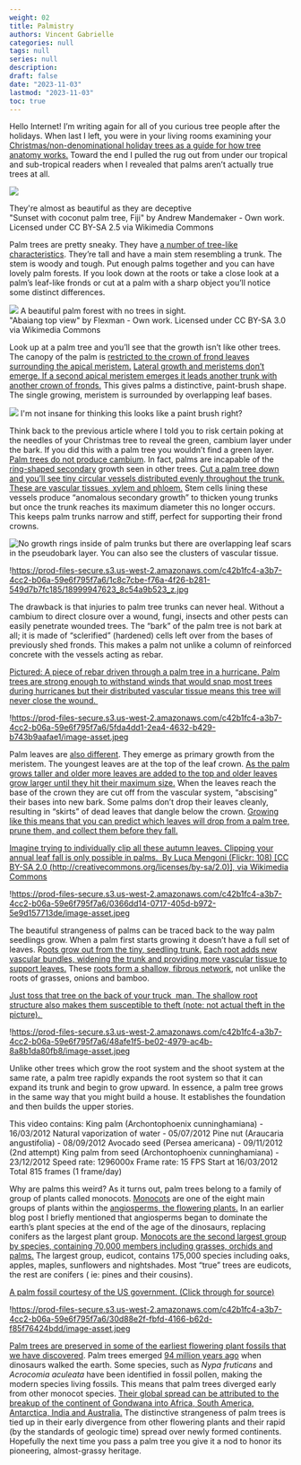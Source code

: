 ```yaml
---
weight: 02
title: Palmistry
authors: Vincent Gabrielle
categories: null
tags: null
series: null
description: 
draft: false
date: "2023-11-03"
lastmod: "2023-11-03"
toc: true
---
```


<!--more-->

Hello Internet! I’m writing again for all of you curious tree people after the holidays. When last I left, you were in your living rooms examining your [Christmas/non-denominational holiday trees as a guide for how tree anatomy works.](http://www.ourcityforest.org/blog/2015/12/16/everything-you-ever-wanted-to-know-about-plants-part-4-christmas-anatomy) Toward the end I pulled the rug out from under our tropical and sub-tropical readers when I revealed that palms aren’t actually true trees at all.

![](https://images.squarespace-cdn.com/content/v1/545bbd7ee4b032c1794c4020/1452720068391-QWRORBYQX0DJGV04DDQD/image-asset.jpeg?format=1500w)

They're almost as beautiful as they are deceptive   
"Sunset with coconut palm tree, Fiji" by Andrew Mandemaker - Own work. Licensed under CC BY-SA 2.5 via Wikimedia Commons

Palm trees are pretty sneaky. They have [a number of tree-like characteristics](http://www.ehow.com/list_7299618_parts-palm-tree_.html). They’re tall and have a main stem resembling a trunk. The stem is woody and tough. Put enough palms together and you can have lovely palm forests. If you look down at the roots or take a close look at a palm’s leaf-like fronds or cut at a palm with a sharp object you’ll notice some distinct differences.


![](https://commons.wikimedia.org/wiki/File:PSM_V60_D398_Iriartea_ventricosa_a_bellied_palm.png)
A beautiful palm forest with no trees in sight.   
"Abaiang top view" by Flexman - Own work. Licensed under CC BY-SA 3.0 via Wikimedia Commons

Look up at a palm tree and you’ll see that the growth isn’t like other trees. The canopy of the palm is [restricted to the crown of frond leaves surrounding the apical meristem.](http://horttech.ashspublications.org/content/19/4/676.full) [Lateral growth and meristems don’t emerge. If a second apical meristem emerges it leads another trunk with another crown of fronds.](https://en.wikipedia.org/wiki/Arecaceae#Evolution) This gives palms a distinctive, paint-brush shape. The single growing, meristem is surrounded by overlapping leaf bases.

![](https://images.squarespace-cdn.com/content/v1/545bbd7ee4b032c1794c4020/1452720631199-S00ZP9ZOBSLUEWY7S9P3/image-asset.png?format=1500w)
I'm not insane for thinking this looks like a paint brush right?


Think back to the previous article where I told you to risk certain poking at the needles of your Christmas tree to reveal the green, cambium layer under the bark. If you did this with a palm tree you wouldn’t find a green layer. [Palm trees do not produce cambium](https://journals.uair.arizona.edu/index.php/radiocarbon/article/view/1052/1057). In fact, palms are incapable of the [ring-shaped secondary](http://forestry.usu.edu/htm/treeid/what-is-a-tree-youth/) growth seen in other trees.  [Cut a palm tree down and you’ll see tiny circular vessels distributed evenly throughout the trunk. These are vascular tissues, xylem and phloem.](http://horttech.ashspublications.org/content/19/4/676.full) Stem cells lining these vessels produce “anomalous secondary growth” to thicken young trunks but once the trunk reaches its maximum diameter this no longer occurs. This keeps palm trunks narrow and stiff, perfect for supporting their frond crowns.

![No growth rings inside of palm trunks but there are overlapping leaf scars in the pseudobark layer. You can also see the clusters of vascular tissue.&nbsp;](https://www.flickr.com/photos/torquay-palms/18999947623)

!https://prod-files-secure.s3.us-west-2.amazonaws.com/c42b1fc4-a3b7-4cc2-b06a-59e6f795f7a6/1c8c7cbe-f76a-4f26-b281-549d7b7fc185/18999947623_8c54a9b523_z.jpg

The drawback is that injuries to palm tree trunks can never heal. Without a cambium to direct closure over a wound, fungi, insects and other pests can easily penetrate wounded trees. The “bark” of the palm tree is not bark at all; it is made of “sclerified” (hardened) cells left over from the bases of previously shed fronds. This makes a palm not unlike a column of reinforced concrete with the vessels acting as rebar.

[Pictured: A piece of rebar driven through a palm tree in a hurricane. Palm trees are strong enough to withstand winds that would snap most trees during hurricanes but their distributed vascular tissue means this tree will never close the wound.&nbsp;](http://www.photolib.noaa.gov/htmls/wea00405.htm)

!https://prod-files-secure.s3.us-west-2.amazonaws.com/c42b1fc4-a3b7-4cc2-b06a-59e6f795f7a6/5fda4dd1-2ea4-4632-b429-b743b9aafae1/image-asset.jpeg

Palm leaves are [also different](http://horttech.ashspublications.org/content/19/4/676.full). They emerge as primary growth from the meristem. The youngest leaves are at the top of the leaf crown. [As the palm grows taller and older more leaves are added to the top and older leaves grow larger until they hit their maximum size.](http://agris.fao.org/agris-search/search.do?recordID=US201300052250) When the leaves reach the base of the crown they are cut off from the vascular system, “abscising” their bases into new bark. Some palms don’t drop their leaves cleanly, resulting in “skirts” of dead leaves that dangle below the crown. [Growing like this means that you can predict which leaves will drop from a palm tree, prune them, and collect them before they fall.](https://www.unce.unr.edu/publications/files/ho/2004/sp0416.pdf)

[Imagine trying to individually clip all these autumn leaves. Clipping your annual leaf fall is only possible in palms.&nbsp;&nbsp;By Luca Mengoni (Flickr: 108) [CC BY-SA 2.0 (http://creativecommons.org/licenses/by-sa/2.0)], via Wikimedia Commons](https://commons.wikimedia.org/wiki/File:Autumn_in_Italy.jpg)

!https://prod-files-secure.s3.us-west-2.amazonaws.com/c42b1fc4-a3b7-4cc2-b06a-59e6f795f7a6/0366dd14-0717-405d-b972-5e9d157713de/image-asset.jpeg

The beautiful strangeness of palms can be traced back to the way palm seedlings grow. When a palm first starts growing it doesn’t have a full set of leaves. R[oots grow out from the tiny, seedling trunk.](http://www.virtualherbarium.org/PDF%20Files/PlantSoil217-229.pdf) [Each root adds new vascular bundles, widening the trunk and providing more vascular tissue to support leaves.](https://books.google.com/books?id=0DfYJsVRmUcC&pg=PA238&lpg=PA238&dq=anomalous+secondary+growth+in+palms&source=bl&ots=8iOyFSHX--&sig=1ZA2u220TuecWyB99gMp4SuxdGg&hl=en&sa=X&ved=0ahUKEwjV8uP-n5vKAhUGxGMKHcgiB8sQ6AEISDAK#v=onepage&q=anomalous%20secondary%20growth%20in%20palms&f=false) These [roots form a shallow, fibrous network](http://hortsci.ashspublications.org/content/25/2/232.full.pdf+html?ijkey=6e0d0693a927d319847e6a5158beb1382514caeb&keytype2=tf_ipsecsha), not unlike the roots of grasses, onions and bamboo.

[Just toss that tree on the back of your truck &nbsp;man. The shallow root structure also makes them susceptible to theft (note: not actual theft in the picture).&nbsp;](https://pixabay.com/en/palm-transport-trailers-199696/)

!https://prod-files-secure.s3.us-west-2.amazonaws.com/c42b1fc4-a3b7-4cc2-b06a-59e6f795f7a6/48afe1f5-be02-4979-ac4b-8a8b1da80fb8/image-asset.jpeg

Unlike other trees which grow the root system and the shoot system at the same rate, a palm tree rapidly expands the root system so that it can expand its trunk and begin to grow upward. In essence, a palm tree grows in the same way that you might build a house. It establishes the foundation and then builds the upper stories.

This video contains: King palm (Archontophoenix cunninghamiana) - 16/03/2012 Natural vaporization of water - 05/07/2012 Pine nut (Araucaria angustifolia) - 08/09/2012 Avocado seed (Persea americana) - 09/11/2012 (2nd attempt) King palm from seed (Archontophoenix cunninghamiana) - 23/12/2012 Speed rate: 1296000x Frame rate: 15 FPS Start at 16/03/2012 Total 815 frames (1 frame/day)

Why are palms this weird? As it turns out, palm trees belong to a family of group of plants called monocots. [Monocots](https://en.wikipedia.org/wiki/Monocotyledon#Vascular_system) are one of the eight main groups of plants within the [angiosperms, the flowering plants.](https://en.wikipedia.org/wiki/Flowering_plant) In an earlier blog post I briefly mentioned that angiosperms began to dominate the earth’s plant species at the end of the age of the dinosaurs, replacing conifers as the largest plant group. [Monocots are the second largest group by species, containing 70,000 members including grasses, orchids and palms.](http://www.amjbot.org/content/91/10/1645.full) The largest group, eudicot, contains 175,000 species including oaks, apples, maples, sunflowers and nightshades. Most “true” trees are eudicots, the rest are conifers ( ie: pines and their cousins).

[A palm fossil courtesy of the US government. (Click through for source)](http://nature.nps.gov/geology/nationalfossilday/climate_change_past.cfm)

!https://prod-files-secure.s3.us-west-2.amazonaws.com/c42b1fc4-a3b7-4cc2-b06a-59e6f795f7a6/30d88e2f-fbfd-4166-b62d-f85f76424bdd/image-asset.jpeg

[Palm trees are preserved in some of the earliest flowering plant fossils that we have discovered](http://nature.nps.gov/geology/nationalfossilday/climate_change_past.cfm). Palm trees emerged [94 million years ago](http://www.plantapalm.com/vpe/evolution/vpe_evolution.htm) when dinosaurs walked the earth. Some species, such as *Nypa fruticans* and *Acrocomia aculeata* have been identified in fossil pollen, making the modern species living fossils. This means that palm trees diverged early from other monocot species. [Their global spread can be attributed to the breakup of the continent of Gondwana into Africa, South America, Antarctica, India and Australia.](http://www.thefreedictionary.com/Gondwanan+distribution) The distinctive strangeness of palm trees is tied up in their early divergence from other flowering plants and their rapid (by the standards of geologic time) spread over newly formed continents. Hopefully the next time you pass a palm tree you give it a nod to honor its pioneering, almost-grassy heritage.

